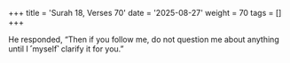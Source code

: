 +++
title = 'Surah 18, Verses 70'
date = '2025-08-27'
weight = 70
tags = []
+++

He responded, “Then if you follow me, do not question me about anything until I ˹myself˺ clarify it for you.”